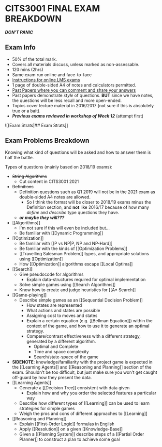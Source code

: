 # CITS3001 FINAL EXAM BREAKDOWN
***DON'T PANIC***

## Exam Info
- 50% of the total mark.
- Covers all materials discuss, unless marked as non-assessable.
- 120 mins (2hrs)
- Same exam run online and face-to-face
- [Instructions for online LMS exams](AI/LMSOnlineExamInstructions.pdf)
- 1 page of double-sided A4 of notes and calculators permitted.
- [Past Papers where you can comment and share your answers](https://drive.google.com/drive/folders/1J6Hsa4JnHTJ2zyrXxqU9CMQ3JUZYhjWa?usp=sharing)
- Past papers demonstrate *style* of questions. **BUT** since we have notes, the questions will be less recall and more open-ended.
- Topics cover lecture material in 2016/2017 (not sure if this is absolutely true or a bait).
- ***Previous exams reviewed in workshop of Week 12*** (attempt first)

![[Exam Strats|## Exam Strats]]

## Exam Problems Breakdown
Knowing what kind of questions will be asked and how to answer them is half the battle.

Types of questions (mainly based on 2018/19 exams):
- ~~String Algorithms~~
	- Cut content in CITS3001 2021
- ~~Definitions~~
	- Definition questions such as Q1 2019 will not be in the 2021 exam as double-sided A4 notes are allowed.
		- So I think the format will be closer to 2018/19 exams minus the Definition section, and **not** like 2016/17 because of how many *define* and *describe* type questions they have.
	- ***or maybe they will???***
- [[Algorithms]]
	- I'm not sure if this will even be included but...
	- Be familiar with [[Dynamic Programming]]
- [[Optimization]]
	- Be familiar with [[P vs NP|P, NP and NP-Hard]]
	- Be familiar with the kinds of [[Optimization Problems]]
	- [[Travelling Salesman Problem]] types, and appropriate solutions using [[Optimization]]
	- How [[Optimization]] algorithms escape [[Local Optima]]
- [[Search]]
	- Give pseudocode for algorithms
		- Explain data-structures required for optimal implementation
	- Solve simple games using [[Search Algorithms]]
	- Know how to create and judge heuristics for [[A* Search]]
- [[Game-playing]]
	-  Describe simple games as an [[Sequential Decision Problem]]
		-  How states are represented
		-  What actions and states are possible
		-  Assigning cost to moves and states
		-  Explain a certain equation (e.g. [[Bellman Equation]]) within the context of the game, and how to use it to generate an optimal strategy.
		-  Compare/contrast effectiveness with a different strategy, generated by a different algorithm.
			-  Optimal and Complete
			-  Time and space complexity
			-  Search/state-space of the game
- **SIDENOTE**: knowledge/familiarity with the project game is expected in the [[Learning Agents]] and [[Reasoning and Planning]] section of the exam. Shouldn't be too difficult, but just make sure you won't get caught off-guard by how they present the data.
-  [[Learning Agents]]
	-  Generate a [[Decision Tree]] consistent with data given
		-  Explain how and why you order the selected features a particular way
	-  Describe how different types of [[Learning]] can be used to learn strategies for simple games
	- Weigh the pros and cons of different approaches to [[Learning]]
-  [[Reasoning and Planning]]
	-  Explain [[First-Order Logic]] formulas in English
	-  Apply [[Resolution]] on a given [[Knowledge-Base]]
	-  Given a [[Planning System]] describe steps of a [[Partial Order Planner]] to construct a plan to achieve some goal